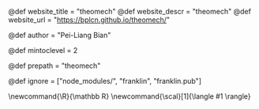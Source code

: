 <!--
Add here global page variables to use throughout your
website.
The website_* must be defined for the RSS to work
-->
@def website_title = "theomech"
@def website_descr = "theomech"
@def website_url   = "https://bplcn.github.io/theomech/"

@def author = "Pei-Liang Bian"

@def mintoclevel = 2

@def prepath = "theomech"

<!--
Add here files or directories that should be ignored by Franklin, otherwise
these files might be copied and, if markdown, processed by Franklin which
you might not want. Indicate directories by ending the name with a `/`.
-->
@def ignore = ["node_modules/", "franklin", "franklin.pub"]

<!--
Add here global latex commands to use throughout your
pages. It can be math commands but does not need to be.
For instance:
* \newcommand{\phrase}{This is a long phrase to copy.}
-->
\newcommand{\R}{\mathbb R}
\newcommand{\scal}[1]{\langle #1 \rangle}
